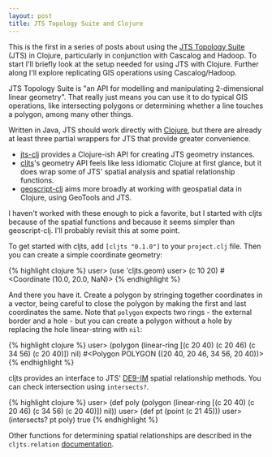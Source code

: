 ```yaml
---
layout: post
title: JTS Topology Suite and Clojure
---
```


This is the first in a series of posts about using the [JTS Topology Suite](http://tsusiatsoftware.net/jts/main.html) (JTS) in Clojure, particularly in conjunction with Cascalog and Hadoop. To start I'll briefly look at the setup needed for using JTS with Clojure. Further along I'll explore replicating GIS operations using Cascalog/Hadoop.

JTS Topology Suite is "an API for modelling and manipulating 2-dimensional linear geometry". That really just means you can use it to do typical GIS operations, like intersecting polygons or determining whether a line touches a polygon, among many other things.

Written in Java, JTS should work directly with [Clojure](http://www.clojure.org), but there are already at least three partial wrappers for JTS that provide greater convenience.
* [jts-clj](https://github.com/jsofra/clj-jts) provides a Clojure-ish API for creating JTS geometry instances.
* [cljts](https://github.com/sunng87/cljts)'s geometry API feels like less idiomatic Clojure at first glance, but it does wrap some of JTS' spatial analysis and spatial relationship functions.
* [geoscript-clj](https://github.com/iwillig/geoscript-clj) aims more broadly at working with geospatial data in Clojure, using GeoTools and JTS.

I haven't worked with these enough to pick a favorite, but I started with cljts because of the spatial functions and because it seems simpler than geoscript-clj. I'll probably revisit this at some point.

To get started with cljts, add `[cljts "0.1.0"]` to your `project.clj` file. Then you can create a simple coordinate geometry:

{% highlight clojure %}
user> (use 'cljts.geom)
user> (c 10 20)
#<Coordinate (10.0, 20.0, NaN)>
{% endhighlight %}

And there you have it. Create a polygon by stringing together coordinates in a vector, being careful to close the polygon by making the first and last coordinates the same. Note that `polygon` expects two rings - the external border and a hole - but you can create a polygon without a hole by replacing the hole linear-string with `nil`:

{% highlight clojure %}
user> (polygon (linear-ring [(c 20 40) (c 20 46) (c 34 56) (c 20 40)]) nil)
#<Polygon POLYGON ((20 40, 20 46, 34 56, 20 40))>
{% endhighlight %}

cljts provides an interface to JTS' [DE9-IM](http://en.wikipedia.org/wiki/DE-9IM) spatial relationship methods. You can check intersection using `intersects?`.

{% highlight clojure %}
user> (def poly (polygon (linear-ring [(c 20 40) (c 20 46) (c 34 56) (c 20 40)]) nil))
user> (def pt (point (c 21 45)))
user> (intersects? pt poly)
true
{% endhighlight %}

Other functions for determining spatial relationships are described in the `cljts.relation` [documentation](http://sunng87.github.com/cljts).
